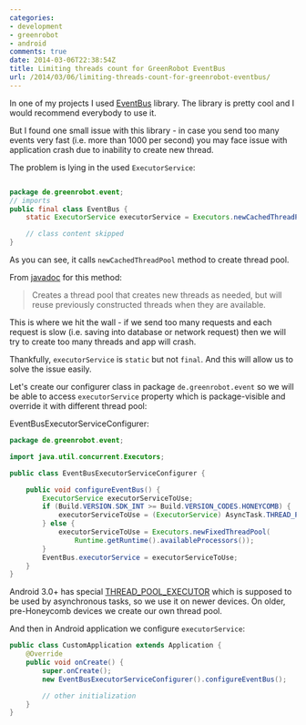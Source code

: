 ```yaml
---
categories:
- development
- greenrobot
- android
comments: true
date: 2014-03-06T22:38:54Z
title: Limiting threads count for GreenRobot EventBus
url: /2014/03/06/limiting-threads-count-for-greenrobot-eventbus/
---
```


In one of my projects I used [EventBus] library. The library is pretty cool and I would recommend everybody to use it.

But I found one small issue with this library - in case you send too many events very fast (i.e. more than 1000 per second) you may face issue with application crash due to inability to create new thread.

The problem is lying in the used `ExecutorService`:

```java

package de.greenrobot.event;
// imports
public final class EventBus {
    static ExecutorService executorService = Executors.newCachedThreadPool();

    // class content skipped 
}

```

As you can see, it calls `newCachedThreadPool` method to create thread pool.

From [javadoc][ExecutorsService] for this method:

> Creates a thread pool that creates new threads as needed, but will reuse 
> previously constructed threads when they are available.

This is where we hit the wall - if we send too many requests and each request is slow (i.e. saving into database or network request) then we will try to create too many threads and app will crash.

Thankfully, `executorService` is `static` but not `final`. And this will allow us to solve the issue easily. 

Let's create our configurer class in package `de.greenrobot.event` so we will be able to access `executorService` property which is package-visible and override it with different thread pool:

EventBusExecutorServiceConfigurer:

```java 
package de.greenrobot.event;

import java.util.concurrent.Executors;

public class EventBusExecutorServiceConfigurer {

    public void configureEventBus() {
        ExecutorService executorServiceToUse;
        if (Build.VERSION.SDK_INT >= Build.VERSION_CODES.HONEYCOMB) {
            executorServiceToUse = (ExecutorService) AsyncTask.THREAD_POOL_EXECUTOR;
        } else {
            executorServiceToUse = Executors.newFixedThreadPool(
                Runtime.getRuntime().availableProcessors());
        }
        EventBus.executorService = executorServiceToUse;
    }
}
```

Android 3.0+ has special [THREAD_POOL_EXECUTOR] which is supposed to be used by asynchronous tasks, so we use it on newer devices. On older, pre-Honeycomb devices we create our own thread pool.

And then in Android application we configure `executorService`:

``` java
public class CustomApplication extends Application {
    @Override
    public void onCreate() {
        super.onCreate();
        new EventBusExecutorServiceConfigurer().configureEventBus();

        // other initialization
    }
}

```

[EventBus]: https://github.com/greenrobot/EventBus
[ExecutorsService]: http://developer.android.com/reference/java/util/concurrent/Executors.html#newCachedThreadPool()
[THREAD_POOL_EXECUTOR]: http://developer.android.com/reference/android/os/AsyncTask.html#THREAD_POOL_EXECUTOR
